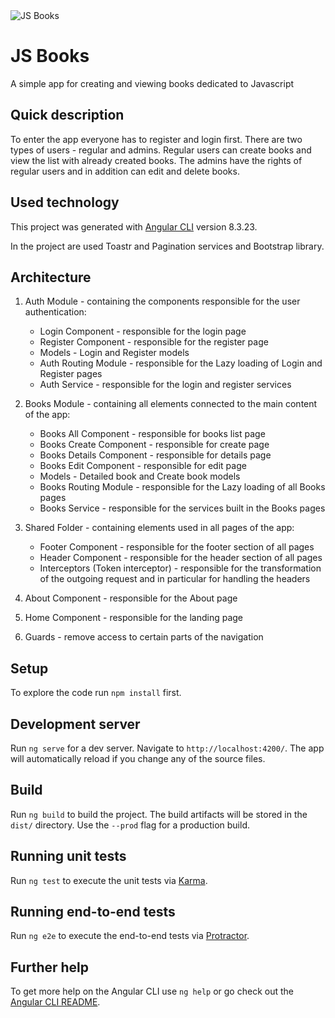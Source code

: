<img src="https://firebearstudio.com/blog/wp-content/uploads/2016/01/Best-Node.JS-Books-1024x551.jpg" title="JS Books" alt="JS Books">

# JS Books

A simple app for creating and viewing books dedicated to Javascript

## Quick description

To enter the app everyone has to register and login first.
There are two types of users - regular and admins.
Regular users can create books and view the list with already created books.
The admins have the rights of regular users and in addition can edit and delete books.

## Used technology

This project was generated with [Angular CLI](https://github.com/angular/angular-cli) version 8.3.23.

In the project are used Toastr and Pagination services and Bootstrap library.

## Architecture

1. Auth Module - containing the components responsible for the user authentication:

   - Login Component - responsible for the login page
   - Register Component - responsible for the register page
   - Models - Login and Register models
   - Auth Routing Module - responsible for the Lazy loading of Login and Register pages
   - Auth Service - responsible for the login and register services

2. Books Module - containing all elements connected to the main content of the app:

   - Books All Component - responsible for books list page
   - Books Create Component - responsible for create page
   - Books Details Component - responsible for details page
   - Books Edit Component - responsible for edit page
   - Models - Detailed book and Create book models
   - Books Routing Module - responsible for the Lazy loading of all Books pages
   - Books Service - responsible for the services built in the Books pages

3. Shared Folder - containing elements used in all pages of the app:

   - Footer Component - responsible for the footer section of all pages
   - Header Component - responsible for the header section of all pages
   - Interceptors (Token interceptor) - responsible for the transformation of the outgoing request and in particular for handling the headers

4. About Component - responsible for the About page

5. Home Component - responsible for the landing page

6. Guards - remove access to certain parts of the navigation

## Setup

To explore the code run `npm install` first.

## Development server

Run `ng serve` for a dev server. Navigate to `http://localhost:4200/`. The app will automatically reload if you change any of the source files.

## Build

Run `ng build` to build the project. The build artifacts will be stored in the `dist/` directory. Use the `--prod` flag for a production build.

## Running unit tests

Run `ng test` to execute the unit tests via [Karma](https://karma-runner.github.io).

## Running end-to-end tests

Run `ng e2e` to execute the end-to-end tests via [Protractor](http://www.protractortest.org/).

## Further help

To get more help on the Angular CLI use `ng help` or go check out the [Angular CLI README](https://github.com/angular/angular-cli/blob/master/README.md).
